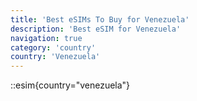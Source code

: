 ```yaml
---
title: 'Best eSIMs To Buy for Venezuela'
description: 'Best eSIM for Venezuela'
navigation: true
category: 'country'
country: 'Venezuela'
---
```


::esim{country="venezuela"}

